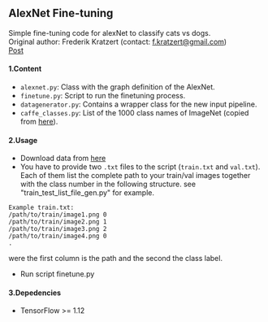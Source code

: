 ## AlexNet Fine-tuning
Simple fine-tuning code for alexNet to classify cats vs dogs.  
Original author: Frederik Kratzert (contact: f.kratzert@gmail.com)  
[Post](https://kratzert.github.io/2017/02/24/finetuning-alexnet-with-tensorflow.html)


#### 1.Content

- `alexnet.py`: Class with the graph definition of the AlexNet.
- `finetune.py`: Script to run the finetuning process.
- `datagenerator.py`: Contains a wrapper class for the new input pipeline.
- `caffe_classes.py`: List of the 1000 class names of ImageNet (copied from [here](http://www.cs.toronto.edu/~guerzhoy/tf_alexnet/)).

#### 2.Usage
- Download data from [here](https://www.kaggle.com/c/dogs-vs-cats-redux-kernels-edition/data)
- You have to provide two `.txt` files to the script (`train.txt` and `val.txt`). Each of them list the complete path to your train/val images together with the class number in the following structure.
see "train_test_list_file_gen.py" for example.
```
Example train.txt:
/path/to/train/image1.png 0
/path/to/train/image2.png 1
/path/to/train/image3.png 2
/path/to/train/image4.png 0
.
```
were the first column is the path and the second the class label.

- Run script finetune.py

#### 3.Depedencies

- TensorFlow >= 1.12
